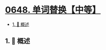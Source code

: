 # [0648. 单词替换【中等】](https://github.com/Tdahuyou/TNotes.leetcode/tree/main/notes/0648.%20%E5%8D%95%E8%AF%8D%E6%9B%BF%E6%8D%A2%E3%80%90%E4%B8%AD%E7%AD%89%E3%80%91)

<!-- region:toc -->

- [1. 📝 概述](#1--概述)

<!-- endregion:toc -->

## 1. 📝 概述
